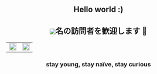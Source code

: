 <h2 align="center">Hello world :) </h2>

<p>
  <h2 align="center"><a href="https://count.getloli.com/"><img src="https://count.getloli.com/get/@:coder7eeN?theme=rule34" align="center"></a>名の訪問者を歓迎します 👋 </h2>
</p>

<table style="width: 100; border-collapse: collapse; border: none;">
    <tr style="border: none;">
        <td style="border: none;">
            <a href="https://github.com/coder7eeN">
                <img src="https://github-readme-stats.vercel.app/api?username=coder7eeN&count_private=true&show_icons=true&theme=radical&hide=issues" width="100%" />
            </a>
        </td>
        <td style="border: none;">
            <a href="https://github.com/coder7eeN">
                <img src="https://github-readme-stats.vercel.app/api/top-langs/?username=coder7eeN&layout=compact&theme=radical&custom_title=Top%20Languages" width="100%" />
            </a>
        </td>
    </tr>
</table>

<p>
  <h3 align="center">stay young, stay naïve, stay curious</h3>
</p>

<!-- [![Huy Pham's GitHub stats](https://github-readme-stats.vercel.app/api?username=coder7een&count_private=true&show_icons=true&theme=radical&hide=issues)](https://github.com/coder7eeN) 
[![Top Langs](https://github-readme-stats.vercel.app/api/top-langs/?username=coder7een&layout=compact&theme=radical)](https://github.com/coder7eeN) -->

